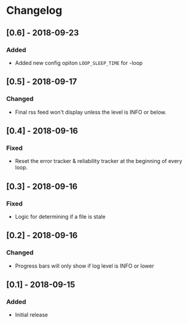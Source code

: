 # Changelog

## [0.6] - 2018-09-23
### Added
- Added new config opiton `LOOP_SLEEP_TIME` for -loop

## [0.5] - 2018-09-17
### Changed
- Final rss feed won't display unless the level is INFO or below.

## [0.4] - 2018-09-16
### Fixed
- Reset the error tracker & reliability tracker at the beginning of every
  loop.

## [0.3] - 2018-09-16
### Fixed
- Logic for determining if a file is stale

## [0.2] - 2018-09-16
### Changed
- Progress bars will only show if log level is INFO or lower

## [0.1] - 2018-09-15
### Added
- Initial release
